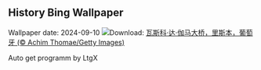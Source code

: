 ## History Bing Wallpaper
Wallpaper date: 2024-09-10
![](https://www.bing.com/th?id=OHR.BridgeLisbon_ZH-CN6877671644_UHD.jpg&w=1000)Download: [瓦斯科·达·伽马大桥，里斯本，葡萄牙 (© Achim Thomae/Getty Images)](https://www.bing.com/th?id=OHR.BridgeLisbon_ZH-CN6877671644_UHD.jpg)

Auto get programm by LtgX
